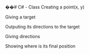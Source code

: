 ��#   C# - C l a s s 
 Creating a point(x, y)

Giving a target

Outputing its directions to the target

Giving directions

Showing where is its final position
 
